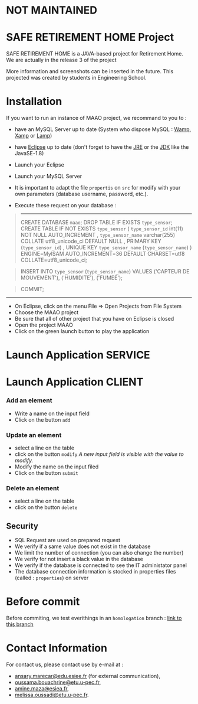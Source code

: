 # NOT MAINTAINED

# SAFE RETIREMENT HOME Project
 SAFE RETIREMENT HOME is a JAVA-based project for Retirement Home. 
 We are actually in the release 3 of the project 

More information and screenshots can be inserted in the future.
This projected was created by students in Engineering School.

# Installation
If you want to run an instance of MAAO project, we recommand to you to :

- have an MySQL Server up to date (System who dispose MySQL : <a href="http://www.wampserver.com/#download-wrapper">Wamp</a>, <a href="https://www.apachefriends.org/fr/download.html">Xamp</a>  or <a href="https://doc.ubuntu-fr.org/lamp">Lamp</a>)
- have <a href="https://www.eclipse.org/downloads/">Eclipse</a> up to date (don't forget to have the <a href="https://www.java.com/fr/download/">JRE</a> or the <a href="https://www.oracle.com/technetwork/java/javase/downloads/jdk8-downloads-2133151.html">JDK</a> like the JavaSE-1.8)

- Launch your Eclipse
- Launch your MySQL Server
- It is important to adapt the file `propertis` on `src` for modify with your own parameters (database username, password, etc.). 
- Execute these request on your database :

> --------------
> CREATE DATABASE `maao`;
> DROP TABLE IF EXISTS `type_sensor`;
> CREATE TABLE IF NOT EXISTS `type_sensor` (
>`type_sensor_id` 		int(11) 		NOT NULL 				AUTO_INCREMENT	,
>`type_sensor_name` 	varchar(255) 	COLLATE utf8_unicode_ci DEFAULT NULL	,
> PRIMARY KEY (`type_sensor_id`)													,
> UNIQUE KEY `type_sensor_name` (`type_sensor_name`)
> ) 
> ENGINE=MyISAM 
> AUTO_INCREMENT=36 
> DEFAULT 
> CHARSET=utf8 
> COLLATE=utf8_unicode_ci;

> INSERT INTO `type_sensor` (`type_sensor_name`) VALUES
> ('CAPTEUR DE MOUVEMENT'),
> ('HUMIDITE'),
> ('FUMEE');

> COMMIT;

--------------

- On Eclipse, click on the menu File => Open Projects from File System
- Choose the MAAO project
- Be sure that all of other project that you have on Eclipse is closed
- Open the project MAAO
- Click on the green launch button to play the application


# Launch Application SERVICE
###

# Launch Application CLIENT
###

### Add an element
- Write a name on the input field
- Click on the button `add`

### Update an element
- select a line on the table
- click on the button `modify`
<i>A new input field is visible with the value to modify.</i>
- Modify the name on the input filed 
- Click on the button `submit`

### Delete an element
- select a line on the table
- click on the button `delete`  

## Security
- SQL Request are used on prepared request
- We verify if a same value does not exist in the database
- We limit the number of connection (you can also change the number)
- We verify for not insert a black value in the database
- We verify if the database is connected to see the IT administator panel
- The database connection information is stocked in properties files (called : `properties`) on server

# Before commit

Before commiting, we test everithings in an `homologation` branch : <a href="https://github.com/AnsaryMarecar/MAAO/tree/Homologation"> link to this branch </a>

# Contact Information
For contact us, please contact use by e-mail at : 
- ansary.marecar@edu.esiee.fr (for external communication),
- oussama.bouachrine@etu.u-pec.fr,
- amine.maza@esiea.fr,
- melissa.oussadi@etu.u-pec.fr.
